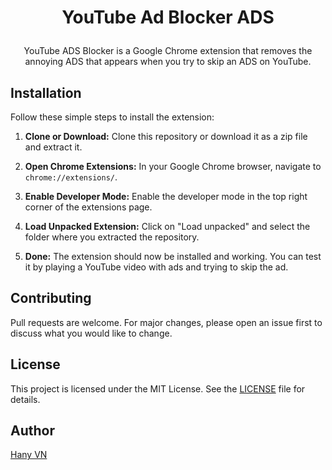# <p align="center">YouTube Ad Blocker ADS</p>

<p align="center">YouTube ADS Blocker is a Google Chrome extension that removes the annoying ADS that appears when you try to skip an ADS on YouTube.</p>

## Installation

Follow these simple steps to install the extension:

1. **Clone or Download:** Clone this repository or download it as a zip file and extract it.

2. **Open Chrome Extensions:** In your Google Chrome browser, navigate to `chrome://extensions/`.

3. **Enable Developer Mode:** Enable the developer mode in the top right corner of the extensions page.

4. **Load Unpacked Extension:** Click on "Load unpacked" and select the folder where you extracted the repository.

5. **Done:** The extension should now be installed and working. You can test it by playing a YouTube video with ads and trying to skip the ad.

## Contributing

Pull requests are welcome. For major changes, please open an issue first to discuss what you would like to change.

## License

This project is licensed under the MIT License. See the [LICENSE](https://github.com/hany-vn/skip-block-ads-youtube) file for details.

## Author

[Hany VN](https://github.com/hany-vn)
